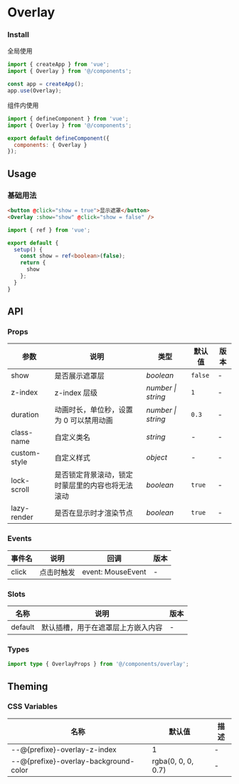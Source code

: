 # Overlay

### Install
全局使用

```js
import { createApp } from 'vue';
import { Overlay } from '@/components';

const app = createApp();
app.use(Overlay);
```

组件内使用

```js
import { defineComponent } from 'vue';
import { Overlay } from '@/components';

export default defineComponent({
  components: { Overlay }
});
```

## Usage
### 基础用法
```html
<button @click="show = true">显示遮罩</button>
<Overlay :show="show" @click="show = false" />
```

```ts
import { ref } from 'vue';

export default {
  setup() {
    const show = ref<boolean>(false);
    return {
      show
    };
  }
}
```

## API
### Props
| 参数         | 说明                                             | 类型               | 默认值  | 版本 |
|--------------|--------------------------------------------------|--------------------|---------|------|
| show         | 是否展示遮罩层                                   | _boolean_          | `false` | -    |
| z-index      | z-index 层级                                     | _number \| string_ | `1`     | -    |
| duration     | 动画时长，单位秒，设置为 0 可以禁用动画          | _number \| string_ | `0.3`   | -    |
| class-name   | 自定义类名                                       | _string_           | -       | -    |
| custom-style | 自定义样式                                       | _object_           | -       | -    |
| lock-scroll  | 是否锁定背景滚动，锁定时蒙层里的内容也将无法滚动 | _boolean_          | `true`  | -    |
| lazy-render  | 是否在显示时才渲染节点                           | _boolean_          | `true`  | -    |

### Events
| 事件名 | 说明       | 回调              | 版本 |
|--------|------------|-------------------|------|
| click  | 点击时触发 | event: MouseEvent | -    |

### Slots

| 名称    | 说明                               | 版本 |
|---------|------------------------------------|------|
| default | 默认插槽，用于在遮罩层上方嵌入内容 | -    |

### Types
```ts
import type { OverlayProps } from '@/components/overlay';
```

## Theming
### CSS Variables
| 名称                                  | 默认值             | 描述 |
|---------------------------------------|--------------------|------|
| --@{prefixe}-overlay-z-index          | 1                  | -    |
| --@{prefixe}-overlay-background-color | rgba(0, 0, 0, 0.7) | -    |
